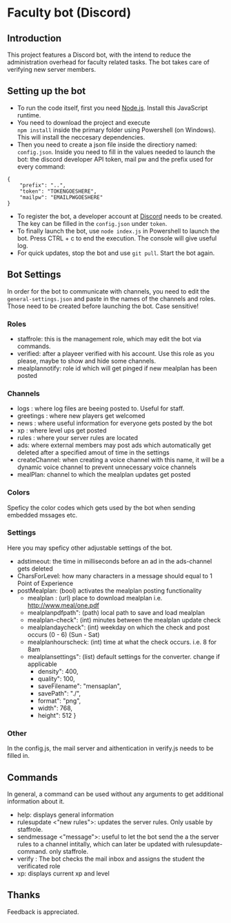 # Faculty bot (Discord)

## Introduction

This project features a Discord bot, with the intend to reduce the administration overhead for faculty related tasks. The bot takes care of verifying new server members.

## Setting up the bot

- To run the code itself, first you need [Node.js](https://nodejs.org/en/). Install this JavaScript runtime.
- You need to download the project and execute  
  `npm install` inside the primary folder using Powershell (on Windows). This will install the neccesary dependencies.
- Then you need to create a json file inside the directiory named: `config.json`. Inside you need to fill in the values needed to launch the bot: the discord developer API token, mail pw and the prefix used for every command:

```
{
	"prefix": "..",
	"token": "TOKENGOESHERE",
	"mailpw": "EMAILPWGOESHERE"
}
```

- To register the bot, a developer account at [Discord](https://discord.com/developers/) needs to be created. The key can be filled in the `config.json` under `token`.
- To finally launch the bot, use `node index.js` in Powershell to launch the bot. Press CTRL + c to end the execution. The console will give useful log.
- For quick updates, stop the bot and use `git pull`. Start the bot again.

## Bot Settings

In order for the bot to communicate with channels, you need to edit the `general-settings.json` and paste in the names of the channels and roles. Those need to be created before launching the bot. Case sensitive!

### Roles

- staffrole: this is the management role, which may edit the bot via commands.  
- verified: after a playeer verified with his account. Use this role as you please, maybe to show and hide some channels.
- mealplannotify: role id which will get pinged if new mealplan has been posted

### Channels

- logs : where log files are beeing posted to. Useful for staff.
- greetings : where new players get welcomed
- news : where useful information for everyone gets posted by the bot
- xp : where level ups get posted
- rules : where your server rules are located
- ads: where external members may post ads which automatically get deleted after a specified amout of time in the settings
- createChannel: when creating a voice channel with this name, it will be a dynamic voice channel to prevent unnecessary voice channels
- mealPlan: channel to which the mealplan updates get posted

### Colors

Speficy the color codes which gets used by the bot when sending embedded mssages etc.

### Settings

Here you may speficy other adjustable settings of the bot.
- adstimeout: the time in milliseconds before an ad in the ads-channel gets deleted
- CharsForLevel: how many characters in a message should equal to 1 Point of Experience
- postMealplan: (bool) activates the mealplan posting functionality
	- mealplan : (url) place to download mealplan i.e. http://www.meal/one.pdf
    - mealplanpdfpath": (path) local path to save and load mealplan
    - mealplan-check": (int) minutes between the mealplan update check
    - mealplandaycheck": (int) weekday on which the check and post occurs (0 - 6) (Sun - Sat)
	- mealplanhourscheck: (int) time at what the check occurs. i.e. 8 for 8am
    - mealplansettings": (list) default settings for the converter. change if applicable
      - density": 400,
      - quality": 100,
      - saveFilename": "mensaplan",
      - savePath": "./",
      - format": "png",
      - width": 768,
      - height": 512
    }

### Other

In the config.js, the mail server and aithentication in verify.js needs to be filled in.

## Commands

In general, a command can be used without any arguments to get additional information about it.

- help: displays general information
- rulesupdate <"new rules">: updates the server rules. Only usable by staffrole.
- sendmessage <channel name> <"message">: useful to let the bot send the a the server rules to a channel intitally, which can later be updated with rulesupdate-command. only staffrole.
- verify <student email>: The bot checks the mail inbox and assigns the student the verificated role
- xp: displays current xp and level

## Thanks

Feedback is appreciated.
